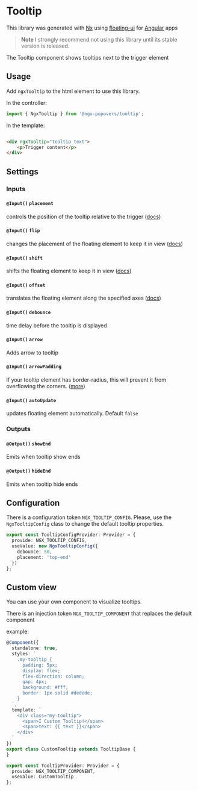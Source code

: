 # Tooltip

This library was generated with [Nx](https://nx.dev) using [floating-ui](https://floating-ui.com/) for [Angular](https://angular.dev/) apps

> **Note**
> I strongly recommend not using this library until its stable version is released.

The Tooltip component shows tooltips next to the trigger element

## Usage

Add `ngxTooltip` to the html element to use this library.

In the controller:

```typescript
import { NgxTooltip } from '@ngx-popovers/tooltip';
```

In the template:

```html

<div ngxTooltip="tooltip text">
    <p>Trigger content</p>
</div>
```

## Settings

### Inputs

#### `@Input()` `placement` 

controls the position of the tooltip relative to the trigger ([docs](https://floating-ui.com/docs/tutorial#placements))

#### `@Input()` `flip` 

changes the placement of the floating element to keep it in view ([docs](https://floating-ui.com/docs/flip))

#### `@Input()` `shift` 

shifts the floating element to keep it in view ([docs](https://floating-ui.com/docs/shift))

#### `@Input()` `offset`

translates the floating element along the specified axes ([docs](https://floating-ui.com/docs/offset))

#### `@Input()` `debounce` 

time delay before the tooltip is displayed


#### `@Input()` `arrow`

Adds arrow to tooltip

#### `@Input()` `arrowPadding`

If your tooltip element has border-radius, this will prevent it from overflowing the corners. ([more](https://floating-ui.com/docs/arrow#padding))

#### `@Input()` `autoUpdate`

updates floating element automatically. Default `false`


### Outputs

#### `@Output()` `showEnd`

Emits when tooltip show ends

#### `@Output()` `hideEnd`

Emits when tooltip hide ends

## Configuration

There is a configuration token `NGX_TOOLTIP_CONFIG`. 
Please, use the `NgxTooltipConfig` class to change the  default tooltip properties.

```typescript
export const TooltipConfigProvider: Provider = {
  provide: NGX_TOOLTIP_CONFIG,
  useValue: new NgxTooltipConfig({
    debounce: 50,
    placement: 'top-end'
  })
};
```

## Custom view

You can use your own component to visualize tooltips.

There is an injection token `NGX_TOOLTIP_COMPONENT` that replaces the default component

example:

```typescript
@Component({
  standalone: true,
  styles: `
    .my-tooltip {
      padding: 5px;
      display: flex;
      flex-direction: column;
      gap: 4px;
      background: #fff;
      border: 1px solid #dedede;
    }
  `,
  template: `
    <div class="my-tooltip">
      <span>I Custom Tooltip!</span>
      <span>text: {{ text }}</span>
    </div>
  `
})
export class CustomTooltip extends TooltipBase {
}

export const TooltipProvider: Provider = {
  provide: NGX_TOOLTIP_COMPONENT,
  useValue: CustomTooltip
};
```
